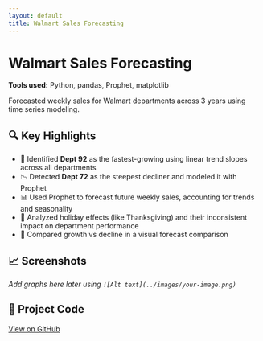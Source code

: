 ```yaml
---
layout: default
title: Walmart Sales Forecasting
---
```


# Walmart Sales Forecasting

**Tools used:** Python, pandas, Prophet, matplotlib

Forecasted weekly sales for Walmart departments across 3 years using time series modeling.

## 🔍 Key Highlights

- 🧠 Identified **Dept 92** as the fastest-growing using linear trend slopes across all departments
- 📉 Detected **Dept 72** as the steepest decliner and modeled it with Prophet
- 📊 Used Prophet to forecast future weekly sales, accounting for trends and seasonality
- 🎯 Analyzed holiday effects (like Thanksgiving) and their inconsistent impact on department performance
- 🔗 Compared growth vs decline in a visual forecast comparison

## 📈 Screenshots

_Add graphs here later using `![Alt text](../images/your-image.png)`_

## 🔗 Project Code

[View on GitHub](https://github.com/GautamisAjay/YOUR-PROJECT-REPO)
